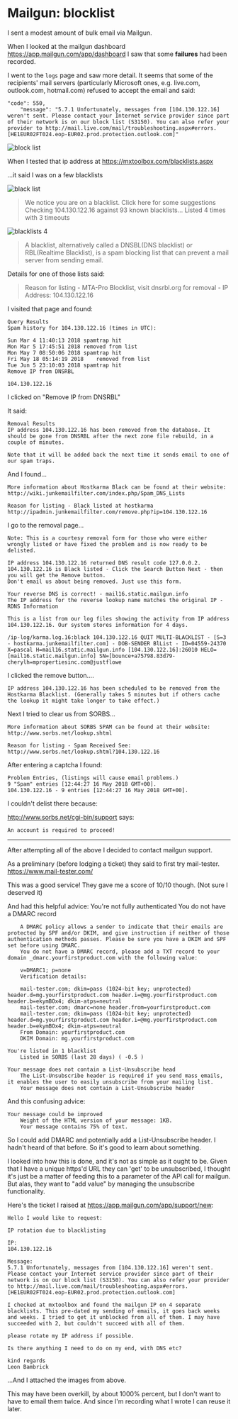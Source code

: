 ﻿# Mailgun: blocklist

I sent a modest amount of bulk email via Mailgun.

When I looked at the mailgun dashboard <https://app.mailgun.com/app/dashboard> I saw that some **failures** had been recorded.

I went to the `logs` page and saw more detail. It seems that some of the recipients' mail servers (particularly Microsoft ones, e.g. live.com, outlook.com, hotmail.com) refused to accept the email and said:

	"code": 550,
        "message": "5.7.1 Unfortunately, messages from [104.130.122.16] weren't sent. Please contact your Internet service provider since part of their network is on our block list (S3150). You can also refer your provider to http://mail.live.com/mail/troubleshooting.aspx#errors. [HE1EUR02FT024.eop-EUR02.prod.protection.outlook.com]"

![block list](blocklist.png)

When I tested that ip address at <https://mxtoolbox.com/blacklists.aspx>

...it said I was on a few blacklists

![black list](blacklist.png)

> We notice you are on a blacklist.  Click here for some suggestions
> Checking 104.130.122.16 against 93 known blacklists...
> Listed 4 times with 3 timeouts

![blacklists 4](blacklists_4.png)

> A blacklist, alternatively called a DNSBL(DNS blacklist) or RBL(Realtime Blacklist), is a spam blocking list that can prevent a mail server from sending email.

Details for one of those lists said:

> Reason for listing - MTA-Pro Blocklist, visit dnsrbl.org for removal - IP Address: 104.130.122.16

I visited that page and found:

	Query Results
	Spam history for 104.130.122.16 (times in UTC):

	Sun Mar 4 11:40:13 2018	spamtrap hit
	Mon Mar 5 17:45:51 2018	removed from list
	Mon May 7 08:50:06 2018	spamtrap hit
	Fri May 18 05:14:19 2018	removed from list
	Tue Jun 5 23:10:03 2018	spamtrap hit
	Remove IP from DNSRBL

	104.130.122.16

I clicked on "Remove IP from DNSRBL"

It said:

	Removal Results
	IP address 104.130.122.16 has been removed from the database. It should be gone from DNSRBL after the next zone file rebuild, in a couple of minutes.

	Note that it will be added back the next time it sends email to one of our spam traps.

And I found...

	More information about Hostkarma Black can be found at their website: http://wiki.junkemailfilter.com/index.php/Spam_DNS_Lists

	Reason for listing - Black listed at hostkarma http://ipadmin.junkemailfilter.com/remove.php?ip=104.130.122.16

I go to the removal page...

	Note: This is a courtesy removal form for those who were either wrongly listed or have fixed the problem and is now ready to be delisted.

	IP address 104.130.122.16 returned DNS result code 127.0.0.2.
	104.130.122.16 is Black listed - Click the Search Button Next - then you will get the Remove button.
	Don't email us about being removed. Just use this form.

	Your reverse DNS is correct! - mail16.static.mailgun.info
	The IP address for the reverse lookup name matches the original IP - RDNS Information

	This is a list from our log files showing the activity from IP address 104.130.122.16. Our system stores information for 4 days.

	/ip-log/karma.log.16:black 104.130.122.16 QUIT MULTI-BLACKLIST - [S=3 - hostkarma.junkemailfilter.com] - DOB-SENDER BlList - ID=04559-24370 X=pascal H=mail16.static.mailgun.info [104.130.122.16]:26010 HELO=[mail16.static.mailgun.info] SN=[bounce+a75798.83d79-cherylh=mpropertiesinc.com@justflowe

I clicked the remove button....

	IP address 104.130.122.16 has been scheduled to be removed from the Hostkarma Blacklist. (Generally takes 5 minutes but if others cache the lookup it might take longer to take effect.)

Next I tried to clear us from SORBS...

	More information about SORBS SPAM can be found at their website: http://www.sorbs.net/lookup.shtml

	Reason for listing - Spam Received See: http://www.sorbs.net/lookup.shtml?104.130.122.16

After entering a captcha I found:

	Problem Entries, (listings will cause email problems.)
	9 "Spam" entries [12:44:27 16 May 2018 GMT+00].
	104.130.122.16 - 9 entries [12:44:27 16 May 2018 GMT+00].

I couldn't delist there because:

<http://www.sorbs.net/cgi-bin/support> says:

	An account is required to proceed!

-----

After attempting all of the above I decided to contact mailgun support.

As a preliminary (before lodging a ticket) they said to first try mail-tester. <https://www.mail-tester.com/>

This was a good service! They gave me a score of 10/10 though. (Not sure I deserved it)

And had this helpful advice:
	You're not fully authenticated
		You do not have a DMARC record

		A DMARC policy allows a sender to indicate that their emails are protected by SPF and/or DKIM, and give instruction if neither of those authentication methods passes. Please be sure you have a DKIM and SPF set before using DMARC.
		You do not have a DMARC record, please add a TXT record to your domain _dmarc.yourfirstproduct.com with the following value:

		v=DMARC1; p=none
		Verification details:

		mail-tester.com; dkim=pass (1024-bit key; unprotected) header.d=mg.yourfirstproduct.com header.i=@mg.yourfirstproduct.com header.b=ekymBOx4; dkim-atps=neutral
		mail-tester.com; dmarc=none header.from=yourfirstproduct.com
		mail-tester.com; dkim=pass (1024-bit key; unprotected) header.d=mg.yourfirstproduct.com header.i=@mg.yourfirstproduct.com header.b=ekymBOx4; dkim-atps=neutral
		From Domain: yourfirstproduct.com
		DKIM Domain: mg.yourfirstproduct.com

	You're listed in 1 blacklist
		Listed in SORBS (last 28 days) ( -0.5 )

	Your message does not contain a List-Unsubscribe head
		The List-Unsubscribe header is required if you send mass emails, it enables the user to easily unsubscribe from your mailing list.
		Your message does not contain a List-Unsubscribe header

And this confusing advice:

	Your message could be improved
		Weight of the HTML version of your message: 1KB.
		Your message contains 75% of text.

So I could add DMARC and potentially add a List-Unsubscribe header. I hadn't heard of that before. So it's good to learn about something.

I looked into how this is done, and it's not as simple as it ought to be. Given that I have a unique https'd URL they can 'get' to be unsubscribed, I thought it's just be a matter of feeding this to a parameter of the API call for mailgun. But alas, they want to "add value" by managing the unsubscribe functionality.

Here's the ticket I raised at <https://app.mailgun.com/app/support/new>:

	Hello I would like to request:

	IP rotation due to blacklisting

	IP:
	104.130.122.16

	Message:
	5.7.1 Unfortunately, messages from [104.130.122.16] weren't sent. Please contact your Internet service provider since part of their network is on our block list (S3150). You can also refer your provider to http://mail.live.com/mail/troubleshooting.aspx#errors. [HE1EUR02FT024.eop-EUR02.prod.protection.outlook.com]

	I checked at mxtoolbox and found the mailgun IP on 4 separate blacklists. This pre-dated my sending of emails, it goes back weeks and weeks. I tried to get it unblocked from all of them. I may have succeeded with 2, but couldn't succeed with all of them.

	please rotate my IP address if possible.

	Is there anything I need to do on my end, with DNS etc?

	kind regards
	Leon Bambrick

...And I attached the images from above.

This may have been overkill, by about 1000% percent, but I don't want to have to email them twice. And since I'm recording what I wrote I can reuse it later.
